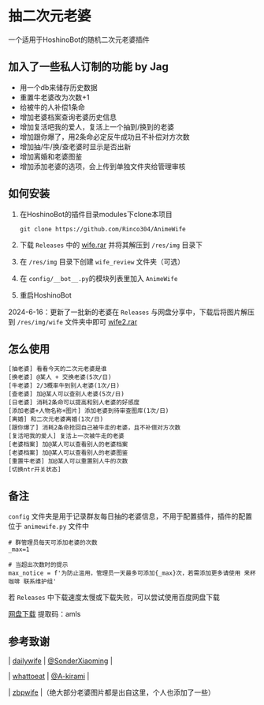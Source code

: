 # 抽二次元老婆

一个适用于HoshinoBot的随机二次元老婆插件

## 加入了一些私人订制的功能 by Jag
* 用一个db来储存历史数据
* 重置牛老婆改为次数+1
* 给被牛的人补偿1条命
* 增加老婆档案查询老婆历史信息
* 增加复活吧我的爱人，复活上一个抽到/换到的老婆
* 增加跟你爆了，用2条命必定反牛成功且不补偿对方次数
* 增加抽/牛/换/查老婆时显示是否出新
* 增加离婚和老婆图鉴
* 增加添加老婆的选项，会上传到单独文件夹给管理审核

## 如何安装

1. 在HoshinoBot的插件目录modules下clone本项目

    `git clone https://github.com/Rinco304/AnimeWife`

2. 下载 `Releases` 中的  [wife.rar](https://github.com/Rinco304/AnimeWife/releases/download/v1.0/wife.rar) 并将其解压到 `/res/img` 目录下

3. 在 `/res/img` 目录下创建 `wife_review` 文件夹（可选）

4. 在 `config/__bot__.py`的模块列表里加入 `AnimeWife`

5. 重启HoshinoBot

2024-6-16：更新了一批新的老婆在 `Releases` 与网盘分享中，下载后将图片解压到 `/res/img/wife` 文件夹中即可 [wife2.rar](https://github.com/Rinco304/AnimeWife/releases/download/v1.0/wife2.rar)
## 怎么使用

```
[抽老婆] 看看今天的二次元老婆是谁
[换老婆] @某人 + 交换老婆(5次/日)
[牛老婆] 2/3概率牛到别人老婆(1次/日)
[查老婆] 加@某人可以查别人老婆(5次/日)
[日老婆] 消耗2条命可以提高和别人老婆的好感度
[添加老婆+人物名称+图片] 添加老婆到待审查图库(1次/日)
[离婚] 和二次元老婆离婚(1次/日)
[跟你爆了] 消耗2条命抢回自己被牛走的老婆，且不补偿对方次数
[复活吧我的爱人] 复活上一次被牛走的老婆
[老婆档案] 加@某人可以查看别人的老婆档案
[老婆档案] 加@某人可以查看别人的老婆图鉴
[重置牛老婆] 加@某人可以重置别人牛的次数
[切换ntr开关状态]
```

## 备注

`config` 文件夹是用于记录群友每日抽的老婆信息，不用于配置插件，插件的配置位于 ` animewife.py ` 文件中

```
# 群管理员每天可添加老婆的次数
_max=1

# 当超出次数时的提示
max_notice = f'为防止滥用，管理员一天最多可添加{_max}次，若需添加更多请使用 来杯咖啡 联系维护组'
```

若 `Releases` 中下载速度太慢或下载失败，可以尝试使用百度网盘下载

[网盘下载](https://pan.baidu.com/s/1FbRtczF1h1jIov_CXU1qew?pwd=amls)
提取码：amls

## 参考致谢

| [dailywife](https://github.com/SonderXiaoming/dailywife) | [@SonderXiaoming](https://github.com/SonderXiaoming) |

| [whattoeat](https://github.com/A-kirami/whattoeat) | [@A-kirami](https://github.com/A-kirami) |

| [zbpwife](https://github.com/FloatTech/zbpwife) |（绝大部分老婆图片都是出自这里，个人也添加了一些）



